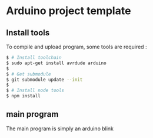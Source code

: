 # Arduino project template

## Install tools

To compile and upload program, some tools are required : 

```bash
$ # Install toolchain
$ sudo apt-get install avrdude arduino
$
$ # Get submodule
$ git submodule update --init
$
$ # Install node tools
$ npm install
```

## main program

The main program is simply an arduino blink
